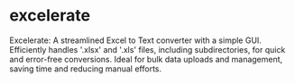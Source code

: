 # excelerate
Excelerate: A streamlined Excel to Text converter with a simple GUI. Efficiently handles '.xlsx' and '.xls' files, including subdirectories, for quick and error-free conversions. Ideal for bulk data uploads and management, saving time and reducing manual efforts.
